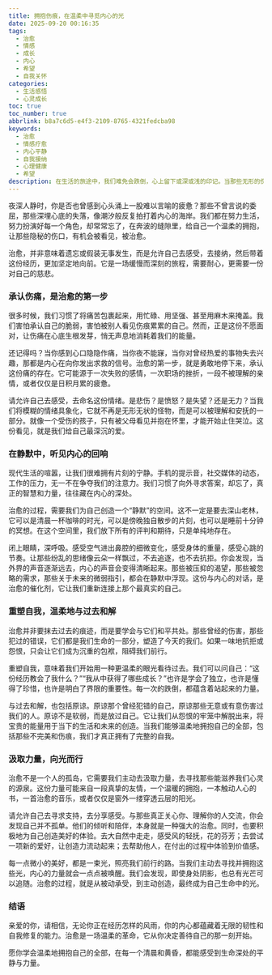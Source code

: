 ```yaml
---
title: 拥抱伤痕，在温柔中寻觅内心的光
date: 2025-09-20 00:16:35
tags:
  - 治愈
  - 情感
  - 成长
  - 内心
  - 希望
  - 自我关怀
categories:
  - 生活感悟
  - 心灵成长
toc: true
toc_number: true
abbrlink: b8a7c6d5-e4f3-2109-8765-4321fedcba98
keywords:
  - 治愈
  - 情感疗愈
  - 内心平静
  - 自我接纳
  - 心理健康
  - 希望
description: 在生活的旅途中，我们难免会跌倒，心上留下或深或浅的印记。当那些无形的伤痛悄然来袭，我们该如何面对？这篇文字，是一次温柔的邀请，邀请你停下脚步，倾听内心的声音，感受治愈的力量。它不是关于遗忘，而是关于接纳；不是关于逃避，而是关于勇敢。让我们一同探索，如何在伤痕累累之后，重新找回内心的平静与光亮，让生命在温柔的滋养中，再次绽放。
---
```


夜深人静时，你是否也曾感到心头涌上一股难以言喻的疲惫？那些不曾言说的委屈，那些深埋心底的失落，像潮汐般反复拍打着内心的海岸。我们都在努力生活，努力扮演好每一个角色，却常常忘了，在奔波的缝隙里，给自己一个温柔的拥抱，让那些隐秘的伤口，有机会被看见，被治愈。

治愈，并非意味着遗忘或假装无事发生，而是允许自己去感受，去接纳，然后带着这份经历，更加坚定地向前。它是一场缓慢而深刻的旅程，需要耐心，更需要一份对自己的慈悲。

### 承认伤痛，是治愈的第一步

很多时候，我们习惯了将痛苦包裹起来，用忙碌、用坚强、甚至用麻木来掩盖。我们害怕承认自己的脆弱，害怕被别人看见伤痕累累的自己。然而，正是这份不愿面对，让伤痛在心底生根发芽，悄无声息地消耗着我们的能量。

还记得吗？当你感到心口隐隐作痛，当你夜不能寐，当你对曾经热爱的事物失去兴趣，那都是内心在向你发出求救的信号。治愈的第一步，就是勇敢地停下来，承认这份痛的存在。它可能源于一次失败的感情，一次职场的挫折，一段不被理解的亲情，或者仅仅是日积月累的疲惫。

请允许自己去感受，去命名这份情绪。是悲伤？是愤怒？是失望？还是无力？当我们将模糊的情绪具象化，它就不再是无形无状的怪物，而是可以被理解和安抚的一部分。就像一个受伤的孩子，只有被父母看见并抱在怀里，才能开始止住哭泣。这份看见，就是我们给自己最深沉的爱。

### 在静默中，听见内心的回响

现代生活的喧嚣，让我们很难拥有片刻的宁静。手机的提示音，社交媒体的动态，工作的压力，无一不在争夺我们的注意力。我们习惯了向外寻求答案，却忘了，真正的智慧和力量，往往藏在内心的深处。

治愈的过程，需要我们为自己创造一个“静默”的空间。这不一定是要去深山老林，它可以是清晨一杯咖啡的时光，可以是傍晚独自散步的片刻，也可以是睡前十分钟的冥想。在这个空间里，我们放下所有的评判和期待，只是单纯地存在。

闭上眼睛，深呼吸。感受空气进出鼻腔的细微变化，感受身体的重量，感受心跳的节奏。让那些纷乱的思绪像云朵一样飘过，不去追逐，也不去抗拒。你会发现，当外界的声音逐渐远去，内心的声音会变得清晰起来。那些被压抑的渴望，那些被忽略的需求，那些关于未来的微弱指引，都会在静默中浮现。这份与内心的对话，是治愈的催化剂，它让我们重新连接上那个最真实的自己。

### 重塑自我，温柔地与过去和解

治愈并非要抹去过去的痕迹，而是要学会与它们和平共处。那些曾经的伤害，那些犯过的错误，它们都是我们生命的一部分，塑造了今天的我们。如果一味地抗拒或怨恨，只会让它们成为沉重的包袱，阻碍我们前行。

重塑自我，意味着我们开始用一种更温柔的眼光看待过去。我们可以问自己：“这份经历教会了我什么？”“我从中获得了哪些成长？”也许是学会了独立，也许是懂得了珍惜，也许是明白了界限的重要性。每一次的跌倒，都蕴含着站起来的力量。

与过去和解，也包括原谅。原谅那个曾经犯错的自己，原谅那些无意或有意伤害过我们的人。原谅不是软弱，而是放过自己。它让我们从怨恨的牢笼中解脱出来，将宝贵的能量用于当下的生活和未来的创造。当我们能够温柔地拥抱自己的全部，包括那些不完美和伤痕，我们才真正拥有了完整的自我。

### 汲取力量，向光而行

治愈不是一个人的孤岛，它需要我们主动去汲取力量，去寻找那些能滋养我们心灵的源泉。这份力量可能来自一段真挚的友情，一个温暖的拥抱，一本触动人心的书，一首治愈的音乐，或者仅仅是窗外一缕穿透云层的阳光。

请允许自己去寻求支持，去分享感受。与那些真正关心你、理解你的人交流，你会发现自己并不孤单。他们的倾听和陪伴，本身就是一种强大的治愈。同时，也要积极地为自己创造美好的体验。去大自然中走走，感受风的轻抚，花的芬芳；去尝试一项新的爱好，让创造力流动起来；去帮助他人，在付出的过程中体验到价值感。

每一点微小的美好，都是一束光，照亮我们前行的路。当我们主动去寻找并拥抱这些光，内心的力量就会一点点被唤醒。我们会发现，即使身处阴影，也总有光芒可以追随。治愈的过程，就是从被动承受，到主动创造，最终成为自己生命中的光。

### 结语

亲爱的你，请相信，无论你正在经历怎样的风雨，你的内心都蕴藏着无限的韧性和自我修复的能力。治愈是一场温柔的革命，它从你决定善待自己的那一刻开始。

愿你学会温柔地拥抱自己的全部，在每一个清晨和黄昏，都能感受到生命深处的平静与力量。